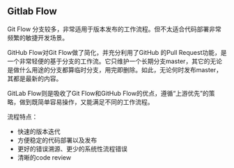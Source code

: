 ## Gitlab Flow

Git Flow 分支较多，非常适用于版本发布的工作流程。但不太适合代码部署非常频繁的敏捷开发场景。

GitHub Flow对Git Flow做了简化，并充分利用了GitHub 的Pull Request功能，是一个非常轻便的基于分支的工作流。它只维护一个长期分支master，其它的无论是做什么用途的分支都算临时分支，用完即删除。如此，无论何时发布master，其都是最新的内容。

GitLab Flow则是吸收了Git Flow和GitHub Flow的优点，遵循“上游优先”的策略，做到既简单容易操作，又能满足不同的工作流程。


流程特点：
- 快速的版本迭代
- 方便稳定的代码部署以及发布
- 更好的错误溯源、更少的系统性流程错误
- 清晰的code review


<!-- https://docs.gitlab.cn/jh/topics/gitlab_flow.html -->

<!-- https://www.cnblogs.com/xiaoqi/p/gitlab-flow.html -->

<!-- https://cloud.tencent.com/developer/article/1646937 -->
